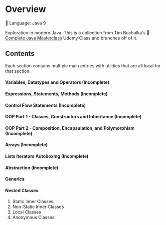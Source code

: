 # Overview

🔧 Language: Java 9

Exploration in modern Java. This is a collection from Tim Buchalka's 🔗 [Complete Java Masterclass](https://www.udemy.com/course/java-the-complete-java-developer-course/) Udemy Class and branches off of it.

## Contents

Each section contains multiple main entries with utilities that are all local for that section.

#### Variables, Datatypes and Operators (Incomplete)
#### Expressions, Statements, Methods (Incomplete)
#### Control Flow Statements (Incomplete)
#### OOP Part 1 - Classes, Constructors and Inheritance (Incomplete)
#### OOP Part 2 - Composition, Encapsulation, and Polymorphism (Incomplete)
#### Arrays (Incomplete)
#### Lists Iterators Autoboxing (Incomplete)
#### Abstraction (Incomplete)
#### Generics
#### Nested Classes
1. Static Inner Classes
2. Non-Static Inner Classes
3. Local Classes
4. Anonymous Classes
